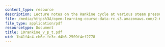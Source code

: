 ```yaml
---
content_type: resource
description: Lecture notes on the Rankine cycle at various steam pressures and temperatures.
file: /media/https%3A/open-learning-course-data-rc.s3.amazonaws.com/2-611-marine-power-and-propulsion-fall-2006/1b41f4c4cb6efe3cd4b62509f4ef2778_10rankine_v_p_t.pdf
file_type: application/pdf
resourcetype: Document
title: 10rankine_v_p_t.pdf
uid: 1b41f4c4-cb6e-fe3c-d4b6-2509f4ef2778
---
```

